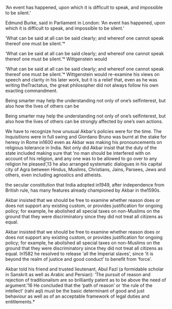 ‘An event has happened, upon which it is difficult to speak, and impossible to be silent.’


Edmund Burke, said in Parliament in London: ‘An event has happened, upon which it is difficult to speak, and impossible to be silent.’


‘What can be said at all can be said clearly; and whereof one cannot speak thereof one must be silent.’*


‘What can be said at all can be said clearly; and whereof one cannot speak thereof one must be silent.’* Wittgenstein would


‘What can be said at all can be said clearly; and whereof one cannot speak thereof one must be silent.’* Wittgenstein would re-examine his views on speech and clarity in his later work, but it is a relief that, even as he was writing theTractatus, the great philosopher did not always follow his own exacting commandment.


Being smarter may help the understanding not only of one’s selfinterest, but also how the lives of others can be


Being smarter may help the understanding not only of one’s selfinterest, but also how the lives of others can be strongly affected by one’s own actions.


We have to recognize how unusual Akbar’s policies were for the time. The Inquisitions were in full swing and Giordano Bruno was burnt at the stake for heresy in Rome in1600 even as Akbar was making his pronouncements on religious tolerance in India. Not only did Akbar insist that the duty of the state included making sure that ‘no man should be interfered with on account of his religion, and any one was to be allowed to go over to any religion he pleased’,13 he also arranged systematic dialogues in his capital city of Agra between Hindus, Muslims, Christians, Jains, Parsees, Jews and others, even including agnostics and atheists.


the secular constitution that India adopted in1949, after independence from British rule, has many features already championed by Akbar in the1590s.


Akbar insisted that we should be free to examine whether reason does or does not support any existing custom, or provides justification for ongoing policy; for example, he abolished all special taxes on non-Muslims on the ground that they were discriminatory since they did not treat all citizens as equal.


Akbar insisted that we should be free to examine whether reason does or does not support any existing custom, or provides justification for ongoing policy; for example, he abolished all special taxes on non-Muslims on the ground that they were discriminatory since they did not treat all citizens as equal. In1582 he resolved to release ‘all the Imperial slaves’, since ‘it is beyond the realm of justice and good conduct’ to benefit from ‘force’.


Akbar told his friend and trusted lieutenant, Abul Fazl (a formidable scholar in Sanskrit as well as Arabic and Persian): ‘The pursuit of reason and rejection of traditionalism are so brilliantly patent as to be above the need of argument.’16 He concluded that the ‘path of reason’ or ‘the rule of the intellect’ (rahi aql) must be the basic determinant of good and just behaviour as well as of an acceptable framework of legal duties and entitlements.*


